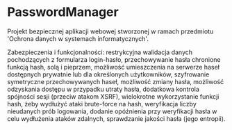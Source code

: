 # PasswordManager

Projekt bezpiecznej aplikacji webowej stworzonej w ramach przedmiotu 'Ochrona danych w systemach informatycznych'.

Zabezpieczenia i funkcjonalności:
restrykcyjna walidacja danych pochodzących z formularza login-hasło,
przechowywanie hasła chronione funkcją hash, solą i pieprzem,
możliwość umieszczenia na serwerze haseł dostępnych prywatnie lub dla określonych użytkowników,
szyfrowanie symetryczne przechowywanych haseł,
możliwość zmiany hasła,
możliwość odzyskania dostępu w przypadku utraty hasła,
dodatkowa kontrola spójności sesji (przeciw atakom XSRF),
wielokrotne wykorzystanie funkcji hash, żeby wydłużyć ataki brute-force na hash,
weryfikacja liczby nieudanych prób logowania,
dodanie opóźnienia przy weryfikacji hasła w celu wydłużenia ataków zdalnych,
sprawdzanie jakości hasła (jego entropii).
